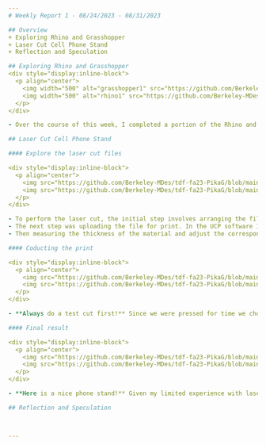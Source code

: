 ```yaml
---
# Weekly Report 1 - 08/24/2023 - 08/31/2023

## Overview
+ Exploring Rhino and Grasshopper
+ Laser Cut Cell Phone Stand
+ Reflection and Speculation

## Exploring Rhino and Grasshopper
<div style="display:inline-block">
  <p align="center">
    <img width="500" alt="grasshopper1" src="https://github.com/Berkeley-MDes/tdf-fa23-PikaG/assets/74200423/771ee25d-a3c3-4a99-a938-f34fc0998c14">
    <img width="500" alt="rhino1" src="https://github.com/Berkeley-MDes/tdf-fa23-PikaG/assets/74200423/2b86cc7b-7ca8-4af7-b63a-4a6d9466e23b">
  </p>
</div>

- Over the course of this week, I completed a portion of the Rhino and Grasshopper tutorial. Currently, I am engaged in the process of both exploring and modifying the provided cell phone stand file. I am new to CAD and learning Rhino and Grasshopper is a challenge for me. Though I am excited exploring CAD and making efforts!

## Laser Cut Cell Phone Stand

#### Explore the laser cut files

<div style="display:inline-block">
  <p align="center">
    <img src="https://github.com/Berkeley-MDes/tdf-fa23-PikaG/blob/main/weekly-reports/pics/lasercut2.jpg" alt="lasercut2" width="500"/>
    <img src="https://github.com/Berkeley-MDes/tdf-fa23-PikaG/blob/main/weekly-reports/pics/lasercut1.jpg" alt="lasercut1" width="500"/>
  </p>
</div>

- To perform the laser cut, the initial step involves arranging the files in accordance with the specified requirements. Within Adobe Illustrator, I need to modify the line colors to red; this informs the machine that a cutting action is intended. Then I need to adjust the stroke, with a value of 0.00001 for this particular cut.
- The next step was uploading the file for print. In the UCP software I use **focus view** and **relacate features** to locate my file to the corner of the material.
- Then measuring the thickness of the material and adjust the corresponding material settings in the UCP software.

#### Coducting the print

<div style="display:inline-block">
  <p align="center">
    <img src="https://github.com/Berkeley-MDes/tdf-fa23-PikaG/blob/main/weekly-reports/pics/lasercut3.jpg" alt="lasercut3" width="500"/>
    <img src="https://github.com/Berkeley-MDes/tdf-fa23-PikaG/blob/main/weekly-reports/pics/lasercut4.jpg" alt="lasercut4" width="500"/>
  </p>
</div>

- **Always do a test cut first!** Since we were pressed for time we choose not to do a test cut before final printing. Consequently, we discovered inconsistencies in the material thickness, leading to incomplete cuts in certain sections. This experience underscores the importance of conducting test cuts before the final printing, as well always measuring the material's thickness **within the working area** to ensure results.

#### Final result

<div style="display:inline-block">
  <p align="center">
    <img src="https://github.com/Berkeley-MDes/tdf-fa23-PikaG/blob/main/weekly-reports/pics/phonestand1.png" alt="phonestand1" width="500"/>
    <img src="https://github.com/Berkeley-MDes/tdf-fa23-PikaG/blob/main/weekly-reports/pics/phonestand2.png" alt="phonestand2" width="500"/>
  </p>
</div>

- **Here is a nice phone stand!** Given my limited experience with laser cut, this trial is really excited to me. Thanks to the help of both my peers and Jacobs's design specialists!

## Reflection and Speculation



---
```

